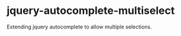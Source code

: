 jquery-autocomplete-multiselect
===============================

Extending jquery autocomplete to allow multiple selections.